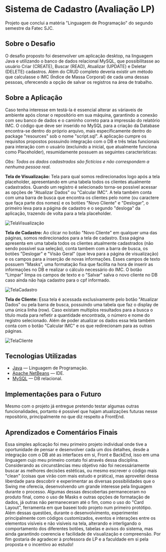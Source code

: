 #  Sistema de Cadastro (Avaliação LP)

Projeto que conclui a matéria "Linguagem de Programação" do segundo semestre da Fatec SJC.

## Sobre o Desafio

O desafio proposto foi desenvolver um aplicação desktop, na linguagem Java e utilizando o banco de dados relacional MySQL, que possibilitasse ao usuário Criar (CREATE), Buscar (READ), Atualizar (UPDATE) e Deletar (DELETE) cadastros. Além do CRUD completo deveria existir um método que calculasse o IMC (Índice de Massa Corporal) de cada uma dessas pessoas, oferecendo a opção de salvar os registros na área de trabalho. 

## Sobre a Aplicação

Caso tenha interesse em testá-la é essencial alterar as váriaveis de ambiente após clonar o repositório em sua máquina, garantindo a conexão com seu banco de dados e o caminho correto para a impressão do relatório IMC. O código que deve ser inserido no MySQL para a criação da Database encontra-se dentro do próprio arquivo, mais específicamente dentro do package "resources" sob o nome "script.sql". A aplicação cumpre os requisitos propostos possuindo integração com o DB e três telas funcionais para interação com o usuário (excluindo a inicial, que atualmente funciona como Placeholder), resumidamente possuem as seguintes características:

*Obs: Todos os dados cadastrados são fictícios e não correspondem a nenhuma pessoa real.*

**Tela de Visualização:**
Tela para qual somos redirecionados logo após a tela placeholder, apresentando em uma tabela todos os clientes atualmente cadastrados. Quando um registro é selecionado torna-se possível acessar as opções de "Atualizar Dados" ou "Calcular IMC". A tela também conta com uma barra de busca que encontra os clientes pelo nome (ou caractere que faça parte dos nomes) e os botões "Novo Cliente" e "Deslogar", o primeiro leva para a página de cadastro e o segundo "desloga" da aplicação, trazendo de volta para a tela placeholder.

![TelaVisualização](https://github.com/AlitaAmancio/avaliacao-cadastro-lp/assets/89790349/a6d9af99-e0ea-46be-a46a-0808a9ba1e56)

**Tela de Cadastro:**
Ao clicar no botão "Novo Cliente" em qualquer uma das páginas, somos redirecionados para a tela de cadastro. Essa página apresenta em uma tabela todos os clientes atualmente cadastrados (não sendo possível sua seleção), conta tambem com a barra de busca, os botões "Deslogar" e "Visão Geral" (que leva para a página de visualização) e os campos para a inserção de novas informações. Esses campos de texto possuem "Masks", uma formatação fixa que facilita na hora de inserir as informações no DB e realizar o cálculo necessário do IMC. O botão "Limpar" limpa os campos de texto e o "Salvar" salva o novo cliente no DB caso ainda não haja cadastro para o cpf informado.

![TelaCadastro](https://github.com/AlitaAmancio/avaliacao-cadastro-lp/assets/89790349/dd6961e0-d0b0-4363-82c9-95f6096b8f86)

**Tela de Cliente:**
Essa tela é acessada exclusivamente pelo botão "Atualizar Dados" ou pela barra de busca, possuindo uma tabela que faz o display de uma única linha (row). Caso existam multiplos resultados para a busca o título muda para refletir a quantidade encontrada, o número e nome do registro selecionado. Além de poder atualizar os dados essa tela também conta com o botão "Calcular IMC" e os que redirecionam para as outras páginas.

![TelaCliente](https://github.com/AlitaAmancio/avaliacao-cadastro-lp/assets/89790349/d0234e16-f91d-428e-bb26-b3dede134045)

## Tecnologias Utilizadas

* [Java](https://dev.java/) — Linguagem de Programação.
* [Apache NetBeans](https://netbeans.apache.org/) — IDE.
* [MySQL](https://www.mysql.com/) — DB relacional.

## Implementações para o Futuro

Mesmo com o projeto já entregue pretendo testar algumas outras funcionalidades, portanto é possível que hajam atualizações futuras nesse repositório, principalmente no que diz respeito a FrontEnd.


## Aprendizados e Comentários Finais

Essa simples aplicação foi meu primeiro projeto individual onde tive a oportunidade de pensar e desenvolver cada um dos detalhes, desde a integração com o DB até as interfaces em si, Front e BackEnd, isso em uma linguagem cujo meu primeiro contato foi através dessa disciplina. Considerando as circunstâncias meu objetivo não foi necessáriamente buscar as melhores decisões estéticas, ou mesmo escrever o código mais "clean" (coisas que virão com mais estudo e prática), mas aproveitei dessa liberdade para descobrir e experimentar as diversas possibilidades que o Swing me oferecia, desenvolvendo um grande interesse pela linguagem durante o processo. Algumas dessas descobertas permaneceram no produto final, como o uso de Masks e outras opções de formatação de dados, já outras não permaneceram até o fim, como o uso do "Card Layout", ferramenta em que baseei todo projeto num primeiro protótipo. Além dessas questões, durante o desenvolvimento, experimentei principalmente com códigos customizados, eventos e interações entre os elementos visíveis e não visíveis na tela, alterando e interligando o comportamento dos diferentes botões, tabelas e avisos do sistema, mas ainda garantindo coerencia e facilidade de visualização e compreensão. Por fim gostaria de agradecer à professora de LP e a faculdade em si pela proposta e o incentivo ao estudo!

